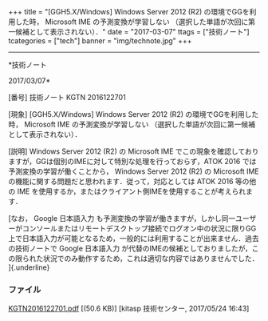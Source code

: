 ﻿+++
title = "[GGH5.X/Windows] Windows Server 2012 (R2) の環境でGGを利用した時， Microsoft IME の予測変換が学習しない （選択した単語が次回に第一候補として表示されない）．"
date = "2017-03-07"
ttags = ["技術ノート"]
tcategories = ["tech"]
banner = "img/technote.jpg"
+++

-----------------------------------------------------------------------------------------------------------------------------

*技術ノート

2017/03/07*


[番号]
技術ノート KGTN 2016122701

[現象]
[GGH5.X/Windows] Windows Server 2012 (R2) の環境でGGを利用した時，
Microsoft IME の予測変換が学習しない
（選択した単語が次回に第一候補として表示されない）．

[説明]
Windows Server 2012 (R2) の Microsoft IME
でこの現象を確認しておりますが，GGは個別のIMEに対して特別な処理を行っておらず，ATOK
2016 では予測変換の学習が働くことから， Windows Server 2012 (R2) の
Microsoft IME の機能に関する問題だと思われます．従って，対応としては
ATOK 2016 等の他の IME
を使用するか，またはクライアント側IMEを使用することが考えられます．

[なお， Google 日本語入力
も予測変換の学習が働きますが，しかし同一ユーザーがコンソールまたはリモートデスクトップ接続でログオン中の状況に限りGG上で日本語入力が可能となるため，一般的には利用することが出来ません．過去の技術ノートで
Google 日本語入力
が代替のIMEの候補としておりましたが，この限られた状況でのみ動作するため，これは適切な内容ではありませんでした．
]{.underline}


### ファイル

 
 


[KGTN2016122701.pdf](http://techreport.kitasp.net/attachments/download/3638/KGTN2016122701.pdf)
 [(50.6 KB)] [kitasp 技術センター, 2017/05/24
16:43]


 


 

